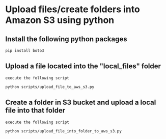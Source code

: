 # Upload files/create folders into Amazon S3 using python

## Install the following python packages
	pip install boto3

## Upload a file located into the "local_files" folder
	execute the following script
	
	python scripts/upload_file_to_aws_s3.py 

## Create a folder in S3 bucket and upload a local file into that folder
	execute the following script
	
	python scripts/upload_file_into_folder_to_aws_s3.py



